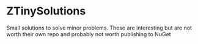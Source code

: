 ZTinySolutions
==============

Small solutions to solve minor problems. These are interesting but are not worth their own repo and probably not worth publishing to NuGet
